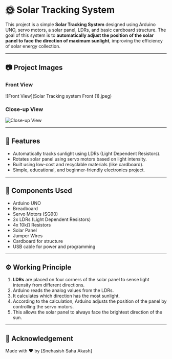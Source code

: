 # 🌞 Solar Tracking System

This project is a simple **Solar Tracking System** designed using Arduino UNO, servo motors, a solar panel, LDRs, and basic cardboard structure. The goal of this system is to **automatically adjust the position of the solar panel to face the direction of maximum sunlight**, improving the efficiency of solar energy collection.

---

## 📷 Project Images

### Front View
![Front View](Solar Tracking system Front (1).jpeg)

### Close-up View
![Close-up View](./WhatsApp%20Image%202025-07-06%20at%2012.22.27%20AM%20(1).jpeg)

---

## 🔧 Features

- Automatically tracks sunlight using LDRs (Light Dependent Resistors).
- Rotates solar panel using servo motors based on light intensity.
- Built using low-cost and recyclable materials (like cardboard).
- Simple, educational, and beginner-friendly electronics project.

---

## 🧰 Components Used

- Arduino UNO
- Breadboard
- Servo Motors (SG90)
- 2x LDRs (Light Dependent Resistors)
- 4x 10kΩ Resistors
- Solar Panel
- Jumper Wires
- Cardboard for structure
- USB cable for power and programming

---

## ⚙️ Working Principle

1. **LDRs** are placed on four corners of the solar panel to sense light intensity from different directions.
2. Arduino reads the analog values from the LDRs.
3. It calculates which direction has the most sunlight.
4. According to the calculation, Arduino adjusts the position of the panel by controlling the servo motors.
5. This allows the solar panel to always face the brightest direction of the sun.

---

## 🙌 Acknowledgement

Made with ❤️ by [Snehasish Saha Akash]


